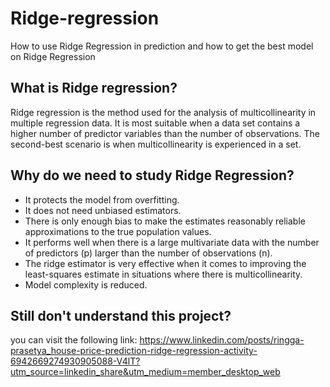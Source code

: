 # Ridge-regression
How to use Ridge Regression in prediction and how to get the best model on Ridge Regression

## What is Ridge regression?
Ridge regression is the method used for the analysis of multicollinearity in multiple regression data. It is most suitable when a data set contains a higher number of predictor variables than the number of observations. The second-best scenario is when multicollinearity is experienced in a set.

## Why do we need to study Ridge Regression?
- It protects the model from overfitting.
- It does not need unbiased estimators.
- There is only enough bias to make the estimates reasonably reliable approximations to the true population values.
- It performs well when there is a large multivariate data with the number of predictors (p) larger than the number of observations (n).
- The ridge estimator is very effective when it comes to improving the least-squares estimate in situations where there is multicollinearity.
- Model complexity is reduced.


## Still don't understand this project?
you can visit the following link: https://www.linkedin.com/posts/ringga-prasetya_house-price-prediction-ridge-regression-activity-6942669274930905088-V4lT?utm_source=linkedin_share&utm_medium=member_desktop_web
